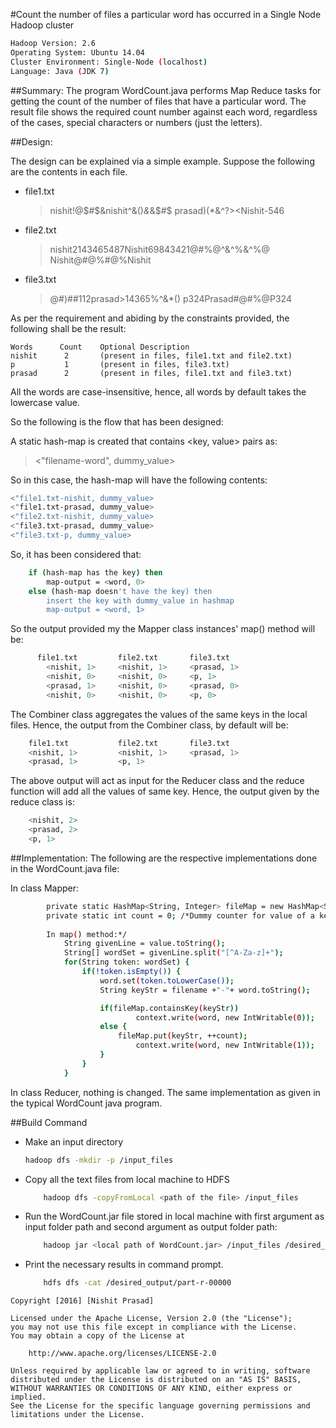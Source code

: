#Count the number of files a particular word has occurred in a Single Node Hadoop cluster
```sh
Hadoop Version: 2.6
Operating System: Ubuntu 14.04
Cluster Environment: Single-Node (localhost)
Language: Java (JDK 7)
```
##Summary:
The program WordCount.java performs Map Reduce tasks for getting the count of the number of files that have a particular word. The result file shows the required count number against each word, regardless of the cases, special characters or numbers (just the letters).

##Design:

The design can be explained via a simple example.
Suppose the following are the contents in each file.

-   file1.txt
	>nishit!@$#$&nishit^&()*&*&$#$
	>prasad)(*&^?><Nishit-546

-   file2.txt
	>nishit2143465487Nishit69843421@#%@^&^%&^%@
	>Nishit@#@%#@%Nishit

-   file3.txt
	>@#)##112prasad>14365%^&*()
	>p324Prasad#@#%@P324

As per the requirement and abiding by the constraints provided, the following shall be the result:
```
Words      Count    Optional Description
nishit	    2		(present in files, file1.txt and file2.txt)
p	        1		(present in files, file3.txt)
prasad	    2		(present in files, file1.txt and file3.txt)
```
All the words are case-insensitive, hence, all words by default takes the lowercase value.

So the following is the flow that has been designed:

A static hash-map is created that contains <key, value> pairs as:
><"filename-word", dummy_value>

So in this case, the hash-map will have the following contents:
```sh
<"file1.txt-nishit, dummy_value>
<"file1.txt-prasad, dummy_value>
<"file2.txt-nishit, dummy_value>
<"file3.txt-prasad, dummy_value>
<"file3.txt-p, dummy_value>
```
So, it has been considered that:
```sh
	if (hash-map has the key) then
		map-output = <word, 0>
	else (hash-map doesn't have the key) then
		insert the key with dummy_value in hashmap
		map-output = <word, 1>
```
So the output provided my the Mapper class instances' map() method will be:
```sh
      file1.txt			file2.txt		file3.txt
		<nishit, 1>		<nishit, 1>		<prasad, 1>
		<nishit, 0>		<nishit, 0>		<p, 1>
		<prasad, 1>		<nishit, 0>		<prasad, 0>
		<nishit, 0>		<nishit, 0>		<p, 0>
```
The Combiner class aggregates the values of the same keys in the local files.
Hence, the output from the Combiner class, by default will be:
```sh
    file1.txt			file2.txt		file3.txt
	<nishit, 1>		    <nishit, 1>		<prasad, 1>
	<prasad, 1>			<p, 1>
```
The above output will act as input for the Reducer class and the reduce function will add all the values of same key.
Hence, the output given by the reduce class is:
```sh
    <nishit, 2>
    <prasad, 2>
    <p, 1>
```
##Implementation:
The following are the respective implementations done in the WordCount.java file:

In class Mapper:
```sh
		private static HashMap<String, Integer> fileMap = new HashMap<String, Integer>();
		private static int count = 0; /*Dummy counter for value of a key
		
		In map() method:*/
			String givenLine = value.toString();
			String[] wordSet = givenLine.split("[^A-Za-z]+");
			for(String token: wordSet) {
				if(!token.isEmpty()) {
					word.set(token.toLowerCase());
					String keyStr = filename +"-"+ word.toString();

					if(fileMap.containsKey(keyStr))
				    		context.write(word, new IntWritable(0));
					else {
						fileMap.put(keyStr, ++count);
				    		context.write(word, new IntWritable(1));
					}
				}
			}
```
In class Reducer, nothing is changed. The same implementation as given in the typical WordCount java program.

##Build Command

- Make an input directory
    ```sh
    hadoop dfs -mkdir -p /input_files
    ```
- Copy all the text files from local machine to HDFS
    ```sh
        hadoop dfs -copyFromLocal <path of the file> /input_files
    ```
- Run the WordCount.jar file stored in local machine with first argument as input folder path and second argument as output folder path:
    ```sh
        hadoop jar <local path of WordCount.jar> /input_files /desired_output
    ```
- Print the necessary results in command prompt.
    ```sh	
        hdfs dfs -cat /desired_output/part-r-00000
    ```

```
Copyright [2016] [Nishit Prasad]

Licensed under the Apache License, Version 2.0 (the "License");
you may not use this file except in compliance with the License.
You may obtain a copy of the License at

    http://www.apache.org/licenses/LICENSE-2.0

Unless required by applicable law or agreed to in writing, software
distributed under the License is distributed on an "AS IS" BASIS,
WITHOUT WARRANTIES OR CONDITIONS OF ANY KIND, either express or implied.
See the License for the specific language governing permissions and
limitations under the License.
```
